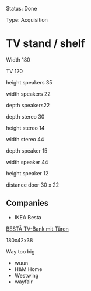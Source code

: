 Status: Done

Type: Acquisition

# TV stand / shelf

Width 180

TV 120

height speakers 35

width speakers 22

depth speakers22

depth stereo 30

height stereo 14

width stereo 44

depth speaker 15

width speaker 44

height speaker 12

distance door 30 x 22

## Companies

- IKEA Besta

[BESTÅ TV-Bank mit Türen](https://www.ikea.com/de/de/p/besta-tv-bank-mit-tueren-schwarzbraun-kallviken-betonmuster-s09299185/)

180x42x38

Way too big

- wuun
- H&M Home
- Westwing
- wayfair



